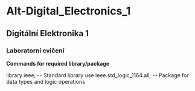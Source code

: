 # Alt-Digital_Electronics_1

## Digitální Elektronika 1
### Laboratorní cvičení


**Commands for required library/package**

library ieee;                         -- Standard library
use ieee.std_logic_1164.all;          -- Package for data types and logic operations
